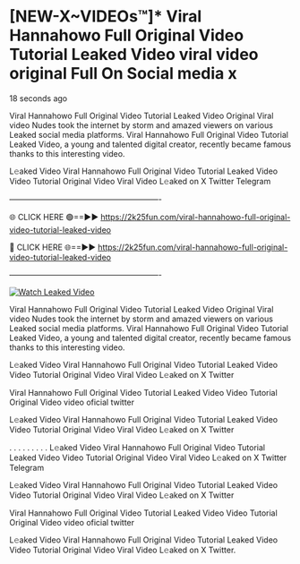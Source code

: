 # [NEW-X~VIDEOs™]* Viral Hannahowo Full Original Video Tutorial Leaked Video viral video original Full On Social media x

18 seconds ago

Viral Hannahowo Full Original Video Tutorial Leaked Video Original Viral video Nudes took the internet by storm and amazed viewers on various Leaked social media platforms. Viral Hannahowo Full Original Video Tutorial Leaked Video, a young and talented digital creator, recently became famous thanks to this interesting video.

L𝚎aked Video Viral Hannahowo Full Original Video Tutorial Leaked Video Video Tutorial Original Video Viral Video L𝚎aked on X Twitter Telegram

———————————————————-

🌐 CLICK HERE 🟢==►► https://2k25fun.com/viral-hannahowo-full-original-video-tutorial-leaked-video

🔴 CLICK HERE 🌐==►► https://2k25fun.com/viral-hannahowo-full-original-video-tutorial-leaked-video

———————————————————-

[![Watch Leaked Video](https://miro.medium.com/v2/resize:fit:828/format:webp/1*cilzJN44JGOrTw9NJCrNHA.gif "Watch Leaked Video")](https://2k25fun.com/viral-hannahowo-full-original-video-tutorial-leaked-video)

Viral Hannahowo Full Original Video Tutorial Leaked Video Original Viral video Nudes took the internet by storm and amazed viewers on various Leaked social media platforms. Viral Hannahowo Full Original Video Tutorial Leaked Video, a young and talented digital creator, recently became famous thanks to this interesting video.

L𝚎aked Video Viral Hannahowo Full Original Video Tutorial Leaked Video Video Tutorial Original Video Viral Video L𝚎aked on X Twitter

Viral Hannahowo Full Original Video Tutorial Leaked Video Video Tutorial Original Video video oficial twitter

L𝚎aked Video Viral Hannahowo Full Original Video Tutorial Leaked Video Video Tutorial Original Video Viral Video L𝚎aked on X Twitter

. . . . . . . . . L𝚎aked Video Viral Hannahowo Full Original Video Tutorial Leaked Video Video Tutorial Original Video Viral Video L𝚎aked on X Twitter Telegram

L𝚎aked Video Viral Hannahowo Full Original Video Tutorial Leaked Video Video Tutorial Original Video Viral Video L𝚎aked on X Twitter

Viral Hannahowo Full Original Video Tutorial Leaked Video Video Tutorial Original Video video oficial twitter

L𝚎aked Video Viral Hannahowo Full Original Video Tutorial Leaked Video Video Tutorial Original Video Viral Video L𝚎aked on X Twitter.